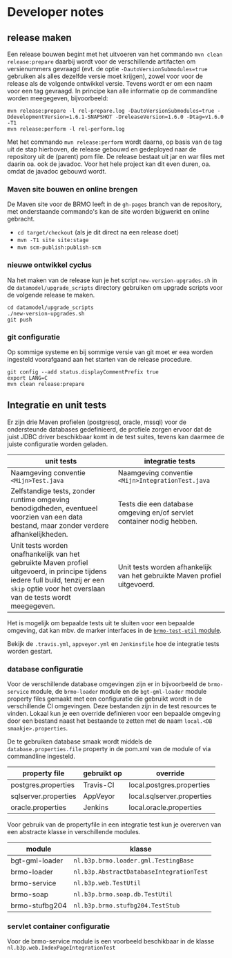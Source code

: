 # Developer notes


## release maken

Een release bouwen begint met het uitvoeren van het commando `mvn clean release:prepare`
daarbij wordt voor de verschillende artifacten om versienummers gevraagd (evt. de
optie `-DautoVersionSubmodules=true` gebruiken als alles dezelfde versie moet krijgen),
zowel voor voor de release als de volgende ontwikkel versie.
Tevens wordt er om een naam voor een tag gevraagd. In principe kan alle informatie op de
commandline worden meegegeven, bijvoorbeeld:

```
mvn release:prepare -l rel-prepare.log -DautoVersionSubmodules=true -DdevelopmentVersion=1.6.1-SNAPSHOT -DreleaseVersion=1.6.0 -Dtag=v1.6.0 -T1
mvn release:perform -l rel-perform.log
```

Met het commando `mvn release:perform` wordt daarna, op basis van de tag uit de
stap hierboven, de release gebouwd en gedeployed naar de repository uit de (parent)
pom file. De release bestaat uit jar en war files met daarin oa. ook de javadoc.
Voor het hele project kan dit even duren, oa. omdat de javadoc gebouwd wordt.

### Maven site bouwen en online brengen

De Maven site voor de BRMO leeft in de `gh-pages` branch van de repository, met onderstaande commando's kan de site worden bijgwerkt en online gebracht.

- `cd target/checkout` (als je dit direct na een release doet)
- `mvn -T1 site site:stage`
- `mvn scm-publish:publish-scm`

### nieuwe ontwikkel cyclus

Na het maken van de release kun je het script `new-version-upgrades.sh` in de `datamodel/upgrade_scripts` directory gebruiken om upgrade scripts voor de volgende release te maken.

```
cd datamodel/upgrade_scripts
./new-version-upgrades.sh
git push
```


### git configuratie

Op sommige systeme en bij sommige versie van git moet er eea worden ingesteld voorafgaand aan het starten van de release procedure.

```
git config --add status.displayCommentPrefix true
export LANG=C
mvn clean release:prepare
```

## Integratie en unit tests

Er zijn drie Maven profielen (postgresql, oracle, mssql) voor de ondersteunde databases gedefinieerd,
de profiele zorgen ervoor dat de juist JDBC driver beschikbaar komt in de test suites,
tevens kan daarmee de juiste configuratie worden geladen.

| unit tests | integratie tests |
| ---------- | -----------------|
|Naamgeving conventie `<Mijn>Test.java`  |Naamgeving conventie `<Mijn>IntegrationTest.java`  |
|Zelfstandige tests, zonder runtime omgeving benodigdheden, eventueel voorzien van een data bestand, maar zonder verdere afhankelijkheden.  |Tests die een database omgeving en/of servlet container nodig hebben.  |
|Unit tests worden onafhankelijk van het gebruikte Maven profiel uitgevoerd, in principe tijdens iedere full build, tenzij er een `skip` optie voor het overslaan van de tests wordt meegegeven.  |Unit tests worden afhankelijk van het gebruikte Maven profiel uitgevoerd.  |

Het is mogelijk om bepaalde tests uit te sluiten voor een bepaalde omgeving, dat kan mbv. de marker interfaces in de [`brmo-test-util` module](/brmo/brmo-test-util/index.html).

Bekijk de `.travis.yml`, `appveyor.yml` en `Jenkinsfile` hoe de integratie tests worden gestart.

### database configuratie

Voor de verschillende database omgevingen zijn er in bijvoorbeeld de `brmo-service` module,
de `brmo-loader` module en de `bgt-gml-loader` module property files gemaakt met een
configuratie die gebruikt wordt in de verschillende CI omgevingen. Deze bestanden zijn 
in de test resources te vinden. Lokaal kun je een override definieren voor een bepaalde
omgeving door een bestand naast het bestaande te zetten met de naam `local.<DB smaakje>.properties`.

De te gebruiken database smaak wordt middels de `database.properties.file` property in de pom.xml van de
module of via commandline ingesteld.

| property file       | gebruikt op | override                  |
| ------------------- | ----------- | ------------------------- |
|postgres.properties  |Travis-CI    |local.postgres.properties  |
|sqlserver.properties |AppVeyor     |local.sqlserver.properties |
|oracle.properties    |Jenkins      |local.oracle.properties    |

Voor gebruik van de propertyfile in een integratie test kun je overerven van een
abstracte klasse in verschillende modules.

| module         | klasse                                  |
| -------------- | --------------------------------------- |
|bgt-gml-loader  |`nl.b3p.brmo.loader.gml.TestingBase`     |
|brmo-loader     |`nl.b3p.AbstractDatabaseIntegrationTest` |
|brmo-service    |`nl.b3p.web.TestUtil`                    |
|brmo-soap       |`nl.b3p.brmo.soap.db.TestUtil`           |
|brmo-stufbg204  |`nl.b3p.brmo.stufbg204.TestStub`         |


### servlet container configuratie

Voor de brmo-service module is een voorbeeld beschikbaar in de klasse `nl.b3p.web.IndexPageIntegrationTest`

